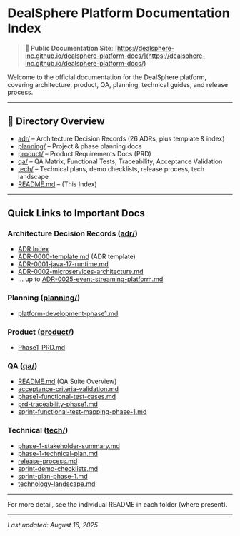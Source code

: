 # DealSphere Platform Documentation Index

> **📖 Public Documentation Site**: [https://dealsphere-inc.github.io/dealsphere-platform-docs/](https://dealsphere-inc.github.io/dealsphere-platform-docs/)

Welcome to the official documentation for the DealSphere platform, covering architecture, product, QA, planning, technical guides, and release process.

---

## 📁 Directory Overview

- [adr/](adr/) – Architecture Decision Records (26 ADRs, plus template & index)
- [planning/](planning/) – Project & phase planning docs
- [product/](product/) – Product Requirements Docs (PRD)
- [qa/](qa/) – QA Matrix, Functional Tests, Traceability, Acceptance Validation
- [tech/](tech/) – Technical plans, demo checklists, release process, tech landscape
- [README.md](README.md) – (This Index)

---

## Quick Links to Important Docs

### Architecture Decision Records ([adr/](adr/))

- [ADR Index](adr/README.md)
- [ADR-0000-template.md](adr/ADR-0000-template.md) (ADR template)
- [ADR-0001-java-17-runtime.md](adr/ADR-0001-java-17-runtime.md)
- [ADR-0002-microservices-architecture.md](adr/ADR-0002-microservices-architecture.md)
- ... up to [ADR-0025-event-streaming-platform.md](adr/ADR-0025-event-streaming-platform.md)

### Planning ([planning/](planning/))

- [platform-development-phase1.md](planning/platform-development-phase1.md)

### Product ([product/](product/))

- [Phase1_PRD.md](product/Phase1_PRD.md)

### QA ([qa/](qa/))

- [README.md](qa/README.md) (QA Suite Overview)
- [acceptance-criteria-validation.md](qa/acceptance-criteria-validation.md)
- [phase1-functional-test-cases.md](qa/phase1-functional-test-cases.md)
- [prd-traceability-phase1.md](qa/prd-traceability-phase1.md)
- [sprint-functional-test-mapping-phase-1.md](qa/sprint-functional-test-mapping-phase-1.md)

### Technical ([tech/](tech/))

- [phase-1-stakeholder-summary.md](tech/phase-1-stakeholder-summary.md)
- [phase-1-technical-plan.md](tech/phase-1-technical-plan.md)
- [release-process.md](tech/release-process.md)
- [sprint-demo-checklists.md](tech/sprint-demo-checklists.md)
- [sprint-plan-phase-1.md](tech/sprint-plan-phase-1.md)
- [technology-landscape.md](tech/technology-landscape.md)

---

For more detail, see the individual README in each folder (where present).

---

_Last updated: August 16, 2025_
